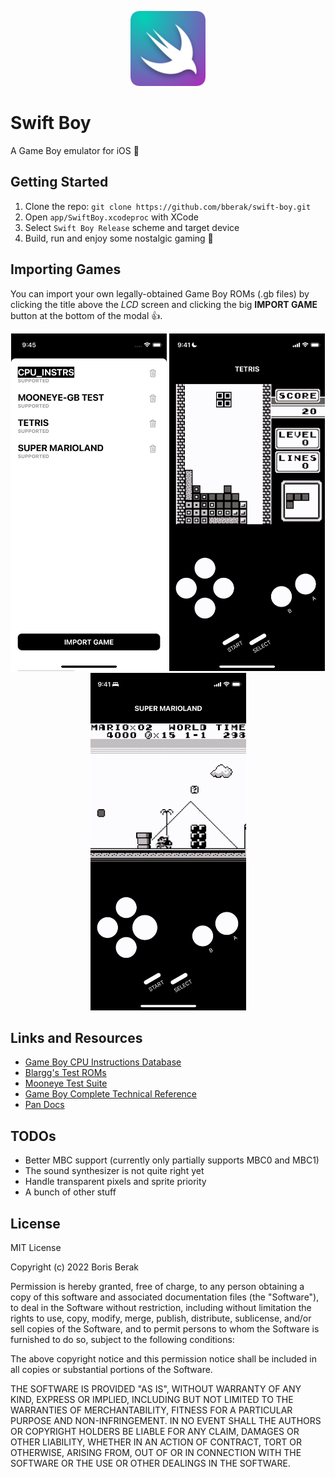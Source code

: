 <p align="center">
  <img src="https://raw.githubusercontent.com/bberak/swift-boy/master/assets/icon-rounded.png" alt="Swift Boy" height="120" />
</p>

# Swift Boy

A Game Boy emulator for iOS 📱

## Getting Started

1. Clone the repo: `git clone https://github.com/bberak/swift-boy.git`
2. Open `app/SwiftBoy.xcodeproc` with XCode
3. Select `Swift Boy Release` scheme and target device
4. Build, run and enjoy some nostalgic gaming 🎉

## Importing Games

You can import your own legally-obtained Game Boy ROMs (.gb files) by clicking the title above the *LCD* screen and clicking the big **IMPORT GAME** button at the bottom of the modal 👍.

<p align="center">
  <img src="https://raw.githubusercontent.com/bberak/swift-boy/master/assets/import-menu-portrait.png" width="249" height="540" />
  <img src="https://raw.githubusercontent.com/bberak/swift-boy/master/assets/tetris-demo-portrait.gif" width="249" height="540" />
  <img src="https://raw.githubusercontent.com/bberak/swift-boy/master/assets/super-marioland-demo-portrait.gif" width="249"  height="540" />
</p>

## Links and Resources

- [Game Boy CPU Instructions Database](https://gist.github.com/bberak/ca001281bb8431d2706afd31401e802b)
- [Blargg's Test ROMs](https://github.com/retrio/gb-test-roms)
- [Mooneye Test Suite](https://github.com/Gekkio/mooneye-test-suite)
- [Game Boy Complete Technical Reference](https://github.com/Gekkio/gb-ctr)
- [Pan Docs](https://gbdev.io/pandocs/)

## TODOs

- Better MBC support (currently only partially supports MBC0 and MBC1)
- The sound synthesizer is not quite right yet
- Handle transparent pixels and sprite priority
- A bunch of other stuff

## License

MIT License

Copyright (c) 2022 Boris Berak

Permission is hereby granted, free of charge, to any person obtaining a copy
of this software and associated documentation files (the "Software"), to deal
in the Software without restriction, including without limitation the rights
to use, copy, modify, merge, publish, distribute, sublicense, and/or sell
copies of the Software, and to permit persons to whom the Software is
furnished to do so, subject to the following conditions:

The above copyright notice and this permission notice shall be included in all
copies or substantial portions of the Software.

THE SOFTWARE IS PROVIDED "AS IS", WITHOUT WARRANTY OF ANY KIND, EXPRESS OR
IMPLIED, INCLUDING BUT NOT LIMITED TO THE WARRANTIES OF MERCHANTABILITY,
FITNESS FOR A PARTICULAR PURPOSE AND NON-INFRINGEMENT. IN NO EVENT SHALL THE
AUTHORS OR COPYRIGHT HOLDERS BE LIABLE FOR ANY CLAIM, DAMAGES OR OTHER
LIABILITY, WHETHER IN AN ACTION OF CONTRACT, TORT OR OTHERWISE, ARISING FROM,
OUT OF OR IN CONNECTION WITH THE SOFTWARE OR THE USE OR OTHER DEALINGS IN THE
SOFTWARE.
